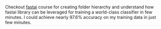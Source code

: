 Checkout [fastai](https://www.fast.ai/) course for creating folder hierarchy and understand how fastai library can be leveraged for training a world-class classifier in few minutes. I could achieve nearly 97.6% accuracy on my training data in just few minutes.


